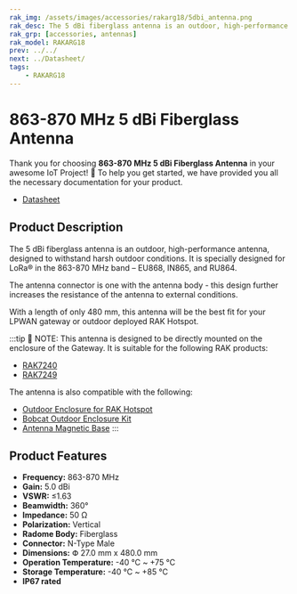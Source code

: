 ```yaml
---
rak_img: /assets/images/accessories/rakarg18/5dbi_antenna.png
rak_desc: The 5 dBi fiberglass antenna is an outdoor, high-performance antenna, designed to withstand harsh outdoor conditions. It is specially designed for LoRa® in the 863-870MHz band – EU868, IN865, and RU864.
rak_grp: [accessories, antennas]
rak_model: RAKARG18
prev: ../../
next: ../Datasheet/
tags:
    - RAKARG18
---
```


# 863-870 MHz 5 dBi Fiberglass Antenna

Thank you for choosing **863-870 MHz 5 dBi Fiberglass Antenna** in your awesome IoT Project! 🎉 To help you get started, we have provided you all the necessary documentation for your product.

* [Datasheet](../Datasheet/)

## Product Description

The 5&nbsp;dBi fiberglass antenna is an outdoor, high-performance antenna, designed to withstand harsh outdoor conditions. It is specially designed for LoRa® in the 863-870&nbsp;MHz band – EU868, IN865, and RU864.

The antenna connector is one with the antenna body - this design further increases the resistance of the antenna to external conditions.

With a length of only 480 mm, this antenna will be the best fit for your LPWAN gateway or outdoor deployed RAK Hotspot.

:::tip 📝 NOTE:
This antenna is designed to be directly mounted on the enclosure of the Gateway. It is suitable for the following RAK products:
- [RAK7240](https://store.rakwireless.com/products/rak7240-outdoor-lpwan-gateway?utm_source=RAK7240WisGateEdgePrime&utm_medium=Document&utm_campaign=BuyFromStore)
- [RAK7249](https://store.rakwireless.com/products/rak7249-diy-outdoor-gateway?utm_source=RAK7249Max&utm_medium=Document&utm_campaign=BuyFromStore)

The antenna is also compatible with the following:
- [Outdoor Enclosure for RAK Hotspot](https://store.rakwireless.com/products/Outdoor-Enclosure-Kit-H?utm_source=OutdoorEnclosureKitH&utm_medium=Document&utm_campaign=BuyFromStore)
- [Bobcat Outdoor Enclosure Kit](https://store.rakwireless.com/products/bobcat-outdoor-enclosure-kit?utm_source=BobcatOutdoorEnclosureKit&utm_medium=Document&utm_campaign=BuyFromStore)
- [Antenna Magnetic Base](https://store.rakwireless.com/products/antenna-magnetic-base?utm_source=MagneticAntennaBase&utm_medium=Document&utm_campaign=BuyFromStore)
:::

## Product Features

- **Frequency:** 863-870&nbsp;MHz
- **Gain:** 5.0&nbsp;dBi
- **VSWR:** ≤1.63
- **Beamwidth:** 360°
- **Impedance:** 50&nbsp;Ω
- **Polarization:** Vertical
- **Radome Body:** Fiberglass
- **Connector:** N-Type Male
- **Dimensions:** Փ 27.0&nbsp;mm x 480.0&nbsp;mm
- **Operation Temperature:** -40&nbsp;°C ~ +75&nbsp;°C
- **Storage Temperature:** -40&nbsp;°C ~ +85&nbsp;°C
- **IP67 rated**


